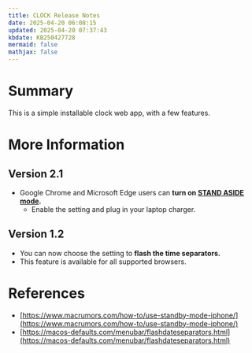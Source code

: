 ```yaml
---
title: CLOCK Release Notes
date: 2025-04-20 06:08:15
updated: 2025-04-20 07:37:43
kbdate: KB250427728
mermaid: false
mathjax: false
---
```


# Summary

This is a simple installable clock web app, with a few features. 

# More Information

## Version 2.1
  + Google Chrome and Microsoft Edge users can **turn on [STAND ASIDE mode][g_stand].**
    + Enable the setting and plug in your laptop charger.

## Version 1.2
  + You can now choose the setting to **flash the time separators.**
  + This feature is available for all supported browsers.
# References
  + [https://www.macrumors.com/how-to/use-standby-mode-iphone/](https://www.macrumors.com/how-to/use-standby-mode-iphone/)
  + [https://macos-defaults.com/menubar/flashdateseparators.html](https://macos-defaults.com/menubar/flashdateseparators.html)

[g_stand]: https://motetpaper.github.io/support/KB250426285

